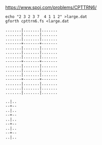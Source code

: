 https://www.spoj.com/problems/CPTTRN6/

    echo "2 3 2 3 7  4 1 1 2" >large.dat
    gforth cpttrn6.fs <large.dat

    .......|.......|.......
    .......|.......|.......
    .......|.......|.......
    -------+-------+-------
    .......|.......|.......
    .......|.......|.......
    .......|.......|.......
    -------+-------+-------
    .......|.......|.......
    .......|.......|.......
    .......|.......|.......
    -------+-------+-------
    .......|.......|.......
    .......|.......|.......
    .......|.......|.......

    ..|..
    --+--
    ..|..
    --+--
    ..|..
    --+--
    ..|..
    --+--
    ..|..

